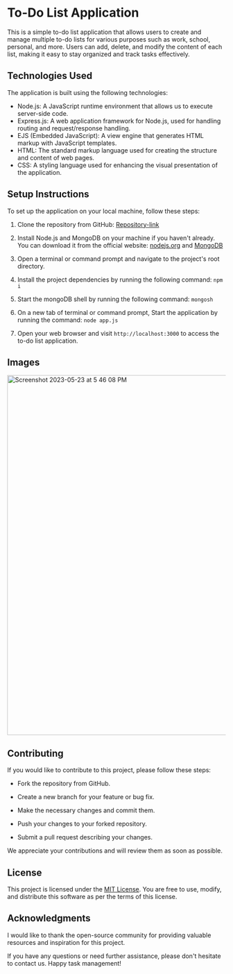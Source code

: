 # To-Do List Application

This is a simple to-do list application that allows users to create and manage multiple to-do lists for various purposes such as work, school, personal, and more. Users can add, delete, and modify the content of each list, making it easy to stay organized and track tasks effectively.

## Technologies Used

The application is built using the following technologies:

- Node.js: A JavaScript runtime environment that allows us to execute server-side code.
- Express.js: A web application framework for Node.js, used for handling routing and request/response handling.
- EJS (Embedded JavaScript): A view engine that generates HTML markup with JavaScript templates.
- HTML: The standard markup language used for creating the structure and content of web pages.
- CSS: A styling language used for enhancing the visual presentation of the application.

## Setup Instructions

To set up the application on your local machine, follow these steps:

1. Clone the repository from GitHub: [Repository-link](https://github.com/AryanSinghal007/To-Do-List)

2. Install Node.js and MongoDB on your machine if you haven't already. You can download it from the official website: [nodejs.org](https://nodejs.org) and [MongoDB](https://www.mongodb.com/) 

3. Open a terminal or command prompt and navigate to the project's root directory.

4. Install the project dependencies by running the following command: `npm i`

5. Start the mongoDB shell by running the following command: `mongosh` 

6. On a new tab of terminal or command prompt, Start the application by running the command: `node app.js`

7. Open your web browser and visit `http://localhost:3000` to access the to-do list application.

## Images

<img width="830" alt="Screenshot 2023-05-23 at 5 46 08 PM" src="https://github.com/AryanSinghal007/To-Do-List/assets/130309685/df840462-b4d4-4f12-b6dc-b320d8ef73d5">


## Contributing

If you would like to contribute to this project, please follow these steps:

- Fork the repository from GitHub.

- Create a new branch for your feature or bug fix.

- Make the necessary changes and commit them.

- Push your changes to your forked repository.

- Submit a pull request describing your changes.

We appreciate your contributions and will review them as soon as possible.

## License

This project is licensed under the [MIT License](LICENSE). You are free to use, modify, and distribute this software as per the terms of this license.

## Acknowledgments

I would like to thank the open-source community for providing valuable resources and inspiration for this project.

If you have any questions or need further assistance, please don't hesitate to contact us. Happy task management!

